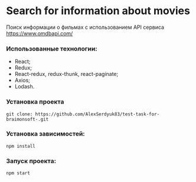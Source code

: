 # Search for information about movies

Поиск информации о фильмах с использованием API сервиса https://www.omdbapi.com/

### Использованные технологии:
* React;
* Redux;
* React-redux, redux-thunk, react-paginate;
* Axios;
* Lodash.

### Установка проекта

`git clone: https://github.com/AlexSerdyuk83/test-task-for-braimonsoft-.git`

### Установка зависимостей:
`npm install`

### Запуск проекта:
`npm start`

